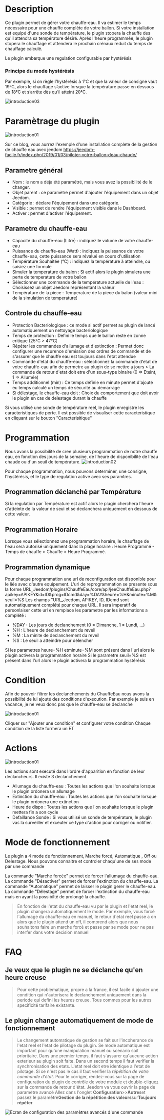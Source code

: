 Description
==========

Ce plugin permet de gérer votre chauffe-eau.
Il va estimer le temps nécessaire pour une chauffe complète de votre ballon.
Si votre installation est equipé d'une sonde de température, le plugin stopera la chauffe des qu'il attendra sa température désiré.
Aprés l'heure programmée, le plugin stopera le chauffage et attendera le prochain crénaux reduit du temps de chauffage calculé.

Le plugin embarque une regulation configurable par hystérésis

### Principe du mode hystérésis

Par exemple, si on règle l’hystérésis à 1°C et que la valeur de consigne vaut 19°C, alors le chauffage s’active lorsque la température passe en dessous de 18°C et s’arrête dès qu’il atteint 20°C.

![introduction03](../images/PrincipeHysteresis.png) 

Paramètrage du plugin
==========  

![introduction01](../images/ConfigurationGeneral.jpg)   

Sur ce blog, vous aurrez l'exemple d'une installation complete de la gestion de chauffe eau avec jeedom
https://jeedom-facile.fr/index.php/2019/01/03/piloter-votre-ballon-deau-chaude/

Parametre général
---

* Nom  : le nom a déjà été paramétré, mais vous avez la possibilité de le changer.      
* Objet parent : ce paramètre permet d'ajouter l'équipement dans un objet Jeedom.       
* Catégorie : déclare l'équipement dans une catégorie.      
* Visible : permet de rendre l'équipement visible dans le Dashboard.        
* Activer : permet d'activer l'équipement.      

Parametre du chauffe-eau
---

* Capacité du chauffe-eau (Litre) : indiquez le volume de votre chauffe-eau
* Puissance du chauffe-eau (Watt) : indiquez la puissance de votre chauffe-eau, cette puissance sera révalué en cours d'utilisation
* Température Souhaitée (°C) : indiquez la température à atteindre, ou saisiez une formule
* Simuler la temperature du balon : Si actif alors le plugin simulera une perte de temperature de votre ballon
* Sélectionner une commande de la température actuelle de l'eau : Choisissez un objet Jeedom représentant la valeur
* Température de la piece : Temperature de la piece du balon (valeur mini de la simulation de temperature)

Controle du chauffe-eau
---

* Protection Bacteriologique : ce mode si actif permet au plugin de lancé automatiquement un nettoyage bacteriologique
* Temps de protection : Defini le temps que le ballon reste en zonne critique (25°C > 47°C)
* Répéter les commandes d'allumage et d'extinction : Permet donc configurer une recurence d'emission des ordres de commande et de s'assurer que le chauffe eau est toujours dans l'etat attendue
* Commande d'etat du chauffe-eau : sélectionnez la commande d'etat de votre chauffe-eau afin de permetre au plugin de se mettre a jours > La commande de retour d'etat doit etre d'un sous-type binaire (0 => Eteint, 1 => Allumée)
* Temps additionnel (min) : Ce temps définie en minute permet d'ajouté eu temps calculé un temps de sécurité au demarrage
* Si délestage, le chauffe-eau doit : Choix du comportement que doit avoir le plugin en cas de delestage durant la chauffe

Si vous utilisé une sonde de température reel, le plugin enregistre les caracteristiques de perte.
Il est possible de visualiser cette caracteristique en cliquant sur le bouton "Caracterisitique"

Programmation
==========
Nous avans la possibilité de cree plusieurs programmation de notre chauffe eau, en fonction des jours de la semaine, de l'heure de disponibilité de l'eau chaude ou d'un seuil de température. 
![introduction02](../images/ConfigurationProgramation.jpg)  

Pour chaque programmation, nous pouvons determiner, une consigne, l'hystérésis, et le type de regulation active avec ses paramtres.

Programmation déclanché par Température
---

Si la regulation par Température est actif alors le plugin cherchera l'heure d'atteinte de la valeur de seui et se declanchera uniquement en dessous de cette valeur.


Programmation Horaire
---
Lorsque vous sélectionnez une programmation horaire, le chauffage de l'eau sera autorisé uniquement dans la plage horaire :
Heure Programmé - Temps de chauffe > Chauffe > Heure Programmé.

Programmation dynamique
---

Pour chaque programmation une url de reconfiguration est disponible pour le liée avec d'autre equipement.
L'url de reprogrammation se presente sous la forme
URL_Jeedom/plugins/ChauffeEau/core/api/jeeChauffeEau.php?apikey=APIKEY&id=ID&prog=IDcmd&day=%DAY&heure=%H&minute=%M&seuil=%S
Les champs "URL_Jeedom, APIKEY, ID, IDcmd sont automatiquement complété pour chaque URL.
Il sera imperatif de personlaiser cette url en remplace les parametre par les informations a complété :

- %DAY : Les jours de declanchement (0 = Dimanche, 1 = Lundi, ...)
- %H : L'heure de declanchement du reveil
- %M : La minite de declanchement du reveil
- %S : Le seuil a atteindre pour délencher

Si les parametres heure=%H etminute=%M sont présent dans l'url alors le plugin activera la programmation horaire
Si le parametre seuil=%S est présent dans l'url alors le plugin activera la programmation hystérésis

Condition
==========
Afin de pouvoir filtrer les declanchements du ChauffeEau nous avons la possibilité de lui ajouté des conditions d'execution.
Par exemple je suis en vacance, je ne veux donc pas que le chauffe-eau se declanche

![introduction01](../images/ConfigurationCondition.jpg)

Cliquer sur "Ajouter une condition" et configurer votre condition
Chaque condition de la liste formera un ET

Actions
==========

![introduction01](../images/ConfigurationAction.jpg)

Les actions sont executé dans l'ordre d'apparition en fonction de leur declancheurs.
Il existe 3 declanchement
* Allumage du chauffe-eau : Toutes les actions que l'on souhaite lorsque le plugin ordonera un allumage
* Extinction du chauffe-eau : Toutes les actions que l'on souhaite lorsque le plugin ordonera une extinction
* Heure de dispo : Toutes les actions que l'on souhaite lorsque le plugin mettera fin a son cycle
* Defaillance Sonde : Si vous utilisé un sonde de température, le plugin vas la surveiller et exceuter ce type d'action pour corriger ou notifier.


Mode de fonctionnement
==========

Le plugin a 4 mode de fonctionnement, Marche forcé, Automatique , Off ou Delestage.
Nous pouvons connaitre et controler chaqu'une de ses mode par une commande

La commande "Marche forcée" permet de forcer l'allumage du chauffe-eau.
La commande "Désactiver" permet de forcer l'extinction du chauffe-eau.
La commande "Automatique" permet de laisser le plugin gerer le chauffe-eau.
La commande "Délestage" permet de forcer l'extinction du chauffe-eau mais en ayant la possibilté de prolongé la chauffe.

> En fonction de l'etat du chauffe-eau vu par le plugin et l'etat reel, le plugin changera automatiquement le mode.
Par exemple, vous forcé l'allumage du chauffe-eau en manuel, le retour d'etat reel passe a on alors que le plugin attend un off, il comprend alors que nous souhaitons faire un marche forcé et passe par se mode pour ne pas interfer dans votre decision manuel

FAQ
===

Je veux que le plugin ne se déclanche qu'en heure creuse
---
> Pour cette problematique, propre a la france, il est facile d'ajouter une condition qui n'autorisera le declanchement uniquement dans la periode qui defini les heures creuse.
Tous commes pour les autres specificité tarifaire existante.

Le plugin change automatiquement de mode de fonctionnement
---
> Le changement automatique de gestion se fait sur l'incoherance de l'etat reel et l'etat de pilotage du plugin.
Se mode automatique est important pour qu'une manipulation manuel ou scenario soit prioritaire.
Dans une premier temps, il faut s'assurer qu'aucune action exterieur au plugin soit faite.
Dans un second temps il faut verifier la synchronisation des etats.
L'etat reel doit etre identique a l'etat de pilotage. Si ce n'est pas le cas il faut verifier la  *répétition de votre commande d'état*.
Pour le corriger, rendez-vous sur la page de configuration du plugin de contrôle de votre module et double-cliquez sur la commande de retour d'état.
Jeedom va vous ouvrir la page de paramètre avancé
Allez dans l'onglet **Configuration**>>**Autres**et passez le paramètre**Gestion de la répétition des valeurs**sur**Toujours répéter**

![Ecran de configuration des paramètres avancés d'une commande](../images/AllwaysRepetition.jpg)
